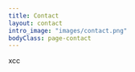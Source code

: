 ```yaml
---
title: Contact
layout: contact
intro_image: "images/contact.png"
bodyClass: page-contact
---
```


xcc

